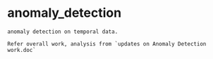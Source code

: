 # anomaly_detection
    anomaly detection on temporal data. 
    
    Refer overall work, analysis from `updates on Anomaly Detection work.doc`
